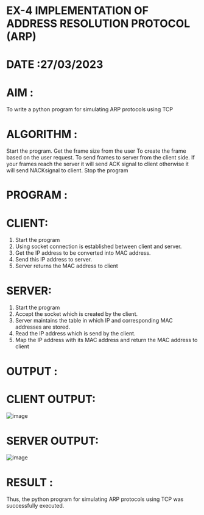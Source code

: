 # EX-4 IMPLEMENTATION OF ADDRESS RESOLUTION PROTOCOL (ARP)

# DATE :27/03/2023

# AIM :
To write a python program for simulating ARP protocols using TCP


# ALGORITHM :

Start the program.
Get the frame size from the user
To create the frame based on the user request.
To send frames to server from the client side.
If your frames reach the server it will send ACK signal to client otherwise it will send NACKsignal to client.
Stop the program

# PROGRAM :

# CLIENT:
1. Start the program
2. Using socket connection is established between client and server.
3. Get the IP address to be converted into MAC address.
4. Send this IP address to server.
5. Server returns the MAC address to client

# SERVER:
1. Start the program
2. Accept the socket which is created by the client.
3. Server maintains the table in which IP and corresponding MAC addresses are
stored.
4. Read the IP address which is send by the client.
5. Map the IP address with its MAC address and return the MAC address to client


# OUTPUT :

# CLIENT OUTPUT:

![image](https://github.com/kasivishvanathV/EX-4/assets/118787417/a907d0c6-6dfb-43e4-8e69-34dbd5e4aa2c)

# SERVER OUTPUT:

![image](https://github.com/kasivishvanathV/EX-4/assets/118787417/b01b0b40-6756-41c7-aa5e-255d70f3dacf)




# RESULT :
Thus, the python program for simulating ARP protocols using TCP was successfully executed.



